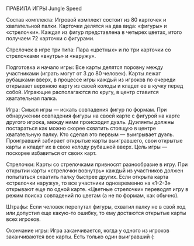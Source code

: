 ПРАВИЛА ИГРЫ
Jungle Speed

Состав комплекта:
Игровой комплект состоит из 80 карточек и хватательной палки. Карточки делятся на два вида: «фигуры» и «стрелочки».
Каждая из фигур представлена в четырех цветах, итого получаем 72 карточки с фигурами.

Стрелочек в игре три типа:
Пара «цветных» и по три карточки со стрелочками «внутрь» и «наружу».

Подготовка и начало игры:
Все карты делятся поровну между участниками (играть могут от 3 до 80 человек). Карты лежат рубашками вверх, в процессе игры каждый из игроков по очереди открывает верхнюю карту из своей колоды и 
кладет ее в кучку перед собой. Играющие располагаются по кругу, в центр ставится хватательная палка.

Игра:
Смысл игры — искать совпадения фигур по формам. При обнаружении совпадения фигуры на своей карте с фигурой на карте другого игрока, между ними происходит дуэль. 
Дуэлянты должны постараться как можно скорее схватить стоящую в центре хватательную палку. Кто сделал это первым — выигрывает дуэль. Проигравший забирает открытые карты выигравшего, свои открытые 
карты и кладет их в свою колоду рубашкой вверх. Цель игры — поскорее избавиться от своих карт.

Стрелочки:
Карты со стрелочками привносят разнообразие в игру. При открытии карты «стрелочки вовнутрь» каждый из участников должен попытаться схватить палку быстрее других. Если открыта карта «стрелочки наружу», 
то все участники одновременно на «1-2-3» открывают еще по одной карте. «Цветные стрелочки» переводят игру в режим поиска совпадений по цветам (а не по формам, как обычно).

Штрафы:
Если человек перепутал фигуры, схватил палку не в свой ход или допустил еще какую-то ошибку, то ему достаются открытые карты всех игроков.

Окончание игры:
Игра заканчивается, когда у одного из игроков заканчиваются все карты. Есть только один выигравший (:
